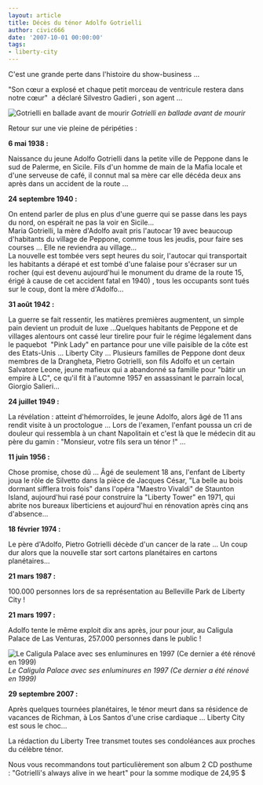 ```yaml
---
layout: article
title: Décès du ténor Adolfo Gotrielli
author: civic666
date: '2007-10-01 00:00:00'
tags:
- liberty-city
---
```


C'est une grande perte dans l'histoire du show-business ...

"Son cœur a explosé et chaque petit morceau de ventricule restera dans notre cœur"&nbsp; a déclaré Silvestro Gadieri , son agent ...

![Gotrielli en ballade avant de mourir](/content/images/2005/01/got1.jpg)
_Gotrielli en ballade avant de mourir_

Retour sur une vie pleine de péripéties :

**6 mai 1938 :**

Naissance du jeune Adolfo Gotrielli dans la petite ville de Peppone dans le sud de Palerme, en Sicile. Fils d'un homme de main de la Mafia locale et d'une serveuse de café, il connut mal sa mère car elle décéda deux ans après dans un accident de la route ...

**24 septembre 1940 :**

On entend parler de plus en plus d'une guerre qui se passe dans les pays du nord, on espérait ne pas la voir en Sicile...  
Maria Gotrielli, la mère d'Adolfo avait pris l'autocar 19 avec beaucoup d'habitants du village de Peppone, comme tous les jeudis, pour faire ses courses ... Elle ne reviendra au village...  
La nouvelle est tombée vers sept heures du soir, l'autocar qui transportait les habitants a dérapé et est tombé d'une falaise pour s'écraser sur un rocher (qui est devenu aujourd'hui le monument du drame de la route 15, érigé à cause de cet accident fatal en 1940) , tous les occupants sont tués sur le coup, dont la mère d'Adolfo...

**31 août 1942 :**

La guerre se fait ressentir, les matières premières augmentent, un simple pain devient un produit de luxe ...Quelques habitants de Peppone et de villages alentours ont cassé leur tirelire pour fuir le régime légalement dans le paquebot&nbsp; "Pink Lady" en partance pour une ville paisible de la côte est des Etats-Unis ... Liberty City ... Plusieurs familles de Peppone dont deux membres de la Drangheta, Pietro Gotrielli, son fils Adolfo et un certain Salvatore Leone, jeune mafieux qui a abandonné sa famille pour "bâtir un empire à LC", ce qu'il fit à l'automne 1957 en assassinant le parrain local, Giorgio Salieri...

**24 juillet 1949 :**

La révélation : atteint d'hémorroïdes, le jeune Adolfo, alors âgé de 11 ans rendit visite à un proctologue ... Lors de l'examen, l'enfant poussa un cri de douleur qui ressembla à un chant Napolitain et c'est là que le médecin dit au père du gamin : "Monsieur, votre fils sera un ténor !" ...

**11 juin 1956 :**

Chose promise, chose dû ... Âgé de seulement 18 ans, l'enfant de Liberty joua le rôle de Silvetto dans la pièce de Jacques César, "La belle au bois dormant sifflera trois fois" dans l'opéra "Maestro Vivaldi" de Staunton Island, aujourd'hui rasé pour construire la "Liberty Tower" en 1971, qui abrite nos bureaux liberticiens et aujourd'hui en rénovation après cinq ans d'absence...

**18 février 1974 :**

Le père d'Adolfo, Pietro Gotrielli décède d'un cancer de la rate ... Un coup dur alors que la nouvelle star sort cartons planétaires en cartons planétaires...

**21 mars 1987 :**

100.000 personnes lors de sa représentation au Belleville Park de Liberty City !

**21 mars 1997 :**

Adolfo tente le même exploit dix ans après, jour pour jour, au Caligula Palace de Las Venturas, 257.000 personnes dans le public !

![Le Caligula Palace avec ses enluminures en 1997 (Ce dernier a été rénové en 1999)](/content/images/2005/01/got2.jpg)
_Le Caligula Palace avec ses enluminures en 1997 (Ce dernier a été rénové en 1999)_

**29 septembre 2007 :**

Après quelques tournées planétaires, le ténor meurt dans sa résidence de vacances de Richman, à Los Santos d'une crise cardiaque ... Liberty City est sous le choc...

La rédaction du Liberty Tree transmet toutes ses condoléances aux proches du célèbre ténor.

Nous vous recommandons tout particulièrement son album 2 CD posthume : "Gotrielli's always alive in we heart" pour la somme modique de 24,95 $

<!--kg-card-end: markdown-->
